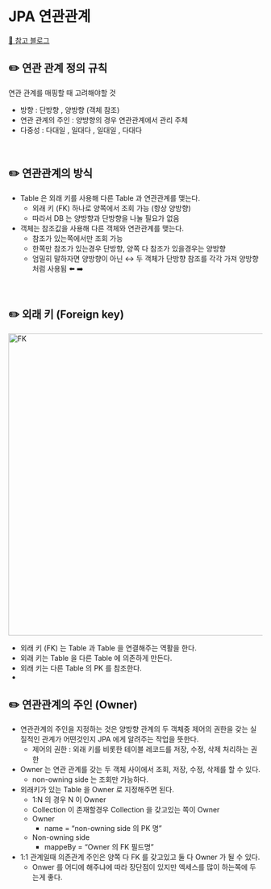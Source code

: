 # JPA 연관관계

[🔗 참고 블로그](https://jeong-pro.tistory.com/231)

## ✏️ 연관 관계 정의 규칙

연관 관계를 매핑할 때 고려해야할 것

- 방향 : 단방향 , 양방향 (객체 참조)
- 연관 관계의 주인 : 양방향의 경우 연관관계에서 관리 주체
- 다중성 : 다대일 , 일대다 , 일대일 , 다대다

<br>

## ✏️ 연관관계의 방식

- Table 은 외래 키를 사용해 다른 Table 과 연관관계를 맺는다.
    - 외래 키 (FK) 하나로 양쪽에서 조회 가능 (항상 양방향)
    - 따라서 DB 는 양방향과 단방향을 나눌 필요가 없음
- 객체는 참조값을 사용해 다른 객체와 연관관계를 맺는다.
    - 참조가 있는쪽에서만 조회 가능
    - 한쪽만 참조가 있는경우 단방향, 양쪽 다 참조가 있을경우는 양방향
    - 엄밀히 말하자면 양방향이 아닌 ↔️ 두 객체가 단방향 참조를 각각 가져 양방향 처럼 사용됨 ⬅️ ➡️

<br>

## ✏️ 외래 키 (Foreign key)

<img width="600" alt="FK" src="https://user-images.githubusercontent.com/115536240/211440650-a71c81a5-9877-4bd0-a37b-befbc9dab1fe.png">

- 외래 키 (FK) 는 Table 과 Table 을 연결해주는 역활을 한다.
- 외래 키는 Table 을 다른 Table 에 의존하게 만든다.
- 외래 키는 다른 Table 의 PK 를 참조한다.
- <br>

## ✏️ 연관관계의 주인 (Owner)

- 연관관계의 주인을 지정하는 것은 양방향 관계의 두 객체중 제어의 권한을 갖는 실질적인 관계가 어떤것인지 JPA 에게 알려주는 작업을 뜻한다.
    - 제어의 권한 : 외래 키를 비롯한 테이블 레코드를 저장, 수정, 삭제 처리하는 권한
- Owner 는 연관 관계를 갖는 두 객체 사이에서 조회, 저장, 수정, 삭제를 할 수 있다.
    - non-owning side 는 조회만 가능하다.
- 외래키가 있는 Table 을 Owner 로 지정해주면 된다.
    - 1:N 의 경우 N 이 Owner
    - Collection 이 존재할경우 Collection 을 갖고있는 쪽이 Owner
    - Owner
        - name = “non-owning side 의 PK 명”
    - Non-owning side
        - mappeBy = “Owner 의 FK 필드명”
- 1:1 관계일때 의존관계 주인은 양쪽 다 FK 를 갖고있고 둘 다 Owner 가 될 수 있다.
    - Onwer 를 어디에 해주냐에 따라 장단점이 있지만 엑세스를 많이 하는쪽에 두는게 좋다.
